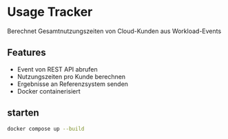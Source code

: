 # Usage Tracker

Berechnet Gesamtnutzungszeiten von Cloud-Kunden aus Workload-Events

## Features
- Event von REST API abrufen
- Nutzungszeiten pro Kunde berechnen
- Ergebnisse an Referenzsystem senden
- Docker containerisiert

## starten
```bash
docker compose up --build
